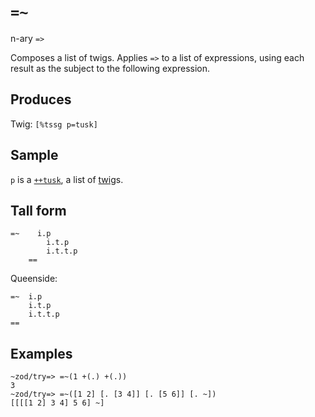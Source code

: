 `=~`
====

n-ary `=>`

Composes a list of twigs. Applies `=>` to a list of expressions,
using each result as the subject to the following expression.

Produces
--------

Twig: `[%tssg p=tusk]`

Sample
------

`p` is a [`++tusk`](), a list of [twig]()s.

Tall form
---------

    =~    i.p
            i.t.p
            i.t.t.p
        ==

Queenside:

    =~  i.p
        i.t.p
        i.t.t.p
    ==

Examples
--------

    ~zod/try=> =~(1 +(.) +(.))
    3
    ~zod/try=> =~([1 2] [. [3 4]] [. [5 6]] [. ~])
    [[[[1 2] 3 4] 5 6] ~]

